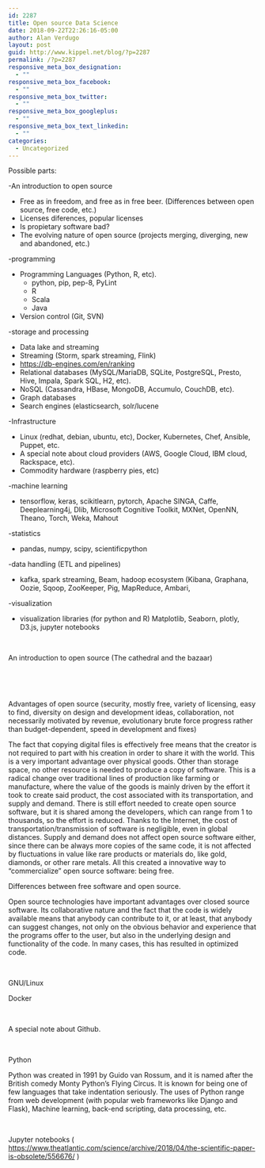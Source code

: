 ```yaml
---
id: 2287
title: Open source Data Science
date: 2018-09-22T22:26:16-05:00
author: Alan Verdugo
layout: post
guid: http://www.kippel.net/blog/?p=2287
permalink: /?p=2287
responsive_meta_box_designation:
  - ""
responsive_meta_box_facebook:
  - ""
responsive_meta_box_twitter:
  - ""
responsive_meta_box_googleplus:
  - ""
responsive_meta_box_text_linkedin:
  - ""
categories:
  - Uncategorized
---
```

Possible parts:

-An introduction to open source

  * Free as in freedom, and free as in free beer. (Differences between open source, free code, etc.)
  * Licenses diferences, popular licenses
  * Is propietary software bad?
  * The evolving nature of open source (projects merging, diverging, new and abandoned, etc.)

-programming

  * Programming Languages (Python, R, etc). 
      * python, pip, pep-8, PyLint
      * R
      * Scala
      * Java
  * Version control (Git, SVN)

-storage and processing

  * Data lake and streaming
  * Streaming (Storm, spark streaming, Flink)
  * https://db-engines.com/en/ranking
  * Relational databases (MySQL/MariaDB, SQLite, PostgreSQL, Presto, Hive, Impala, Spark SQL, H2, etc).
  * NoSQL (Cassandra, HBase, MongoDB, Accumulo, CouchDB, etc).
  * Graph databases
  * Search engines (elasticsearch, solr/lucene

-Infrastructure

  * Linux (redhat, debian, ubuntu, etc), Docker, Kubernetes, Chef, Ansible, Puppet, etc.
  * A special note about cloud providers (AWS, Google Cloud, IBM cloud, Rackspace, etc).
  * Commodity hardware (raspberry pies, etc)

-machine learning

  * tensorflow, keras, scikitlearn, pytorch, Apache SINGA, Caffe, Deeplearning4j, Dlib, Microsoft Cognitive Toolkit, MXNet, OpenNN, Theano, Torch, Weka, Mahout

-statistics

  * pandas, numpy, scipy, scientificpython

-data handling (ETL and pipelines)

  * kafka, spark streaming, Beam, hadoop ecosystem (Kibana, Graphana, Oozie, Sqoop, ZooKeeper, Pig, MapReduce, Ambari,

-visualization

  * visualization libraries (for python and R) Matplotlib, Seaborn, plotly, D3.js, jupyter notebooks

&nbsp;

An introduction to open source (The cathedral and the bazaar)

&nbsp;

&nbsp;

Advantages of open source (security, mostly free, variety of licensing, easy to find, diversity on design and development ideas, collaboration, not necessarily motivated by revenue, evolutionary brute force progress rather than budget-dependent, speed in development and fixes)

The fact that copying digital files is effectively free means that the creator is not required to part with his creation in order to share it with the world. This is a very important advantage over physical goods. Other than storage space, no other resource is needed to produce a copy of software. This is a radical change over traditional lines of production like farming or manufacture, where the value of the goods is mainly driven by the effort it took to create said product, the cost associated with its transportation, and supply and demand. There is still effort needed to create open source software, but it is shared among the developers, which can range from 1 to thousands, so the effort is reduced. Thanks to the Internet, the cost of transportation/transmission of software is negligible, even in global distances. Supply and demand does not affect open source software either, since there can be always more copies of the same code, it is not affected by fluctuations in value like rare products or materials do, like gold, diamonds, or other rare metals. All this created a innovative way to &#8220;commercialize&#8221; open source software: being free.

Differences between free software and open source.

Open source technologies have important advantages over closed source software. Its collaborative nature and the fact that the code is widely available means that anybody can contribute to it, or at least, that anybody can suggest changes, not only on the obvious behavior and experience that the programs offer to the user, but also in the underlying design and functionality of the code. In many cases, this has resulted in optimized code.

&nbsp;

GNU/Linux

Docker

&nbsp;

A special note about Github.

&nbsp;

Python

Python was created in 1991 by Guido van Rossum, and it is named after the British comedy Monty Python&#8217;s Flying Circus. It is known for being one of few languages that take indentation seriously. The uses of Python range from web development (with popular web frameworks like Django and Flask), Machine learning, back-end scripting, data processing, etc.

&nbsp;

Jupyter notebooks ( https://www.theatlantic.com/science/archive/2018/04/the-scientific-paper-is-obsolete/556676/ )

&nbsp;